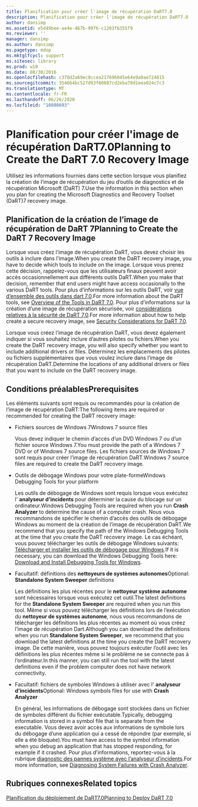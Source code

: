 ```yaml
---
title: Planification pour créer l'image de récupération DaRT7.0
description: Planification pour créer l'image de récupération DaRT7.0
author: dansimp
ms.assetid: e5d49bee-ae4e-467b-9976-c1203f6355f9
ms.reviewer: ''
manager: dansimp
ms.author: dansimp
ms.pagetype: mdop
ms.mktglfcycl: support
ms.sitesec: library
ms.prod: w10
ms.date: 08/30/2016
ms.openlocfilehash: c370d2a69ec8ccea217696045e64e9a0ae724815
ms.sourcegitcommit: 354664bc527d93f80687cd2eba70d1eea024c7c3
ms.translationtype: MT
ms.contentlocale: fr-FR
ms.lasthandoff: 06/26/2020
ms.locfileid: "10808693"
---
```

# <span data-ttu-id="6fe1a-103">Planification pour créer l'image de récupération DaRT7.0</span><span class="sxs-lookup"><span data-stu-id="6fe1a-103">Planning to Create the DaRT 7.0 Recovery Image</span></span>


<span data-ttu-id="6fe1a-104">Utilisez les informations fournies dans cette section lorsque vous planifiez la création de l’image de récupération du jeu d’outils de diagnostics et de récupération Microsoft (DaRT) 7.</span><span class="sxs-lookup"><span data-stu-id="6fe1a-104">Use the information in this section when you plan for creating the Microsoft Diagnostics and Recovery Toolset (DaRT)7 recovery image.</span></span>

## <span data-ttu-id="6fe1a-105">Planification de la création de l’image de récupération de DaRT 7</span><span class="sxs-lookup"><span data-stu-id="6fe1a-105">Planning to Create the DaRT 7 Recovery Image</span></span>


<span data-ttu-id="6fe1a-106">Lorsque vous créez l’image de récupération DaRT, vous devez choisir les outils à inclure dans l’image.</span><span class="sxs-lookup"><span data-stu-id="6fe1a-106">When you create the DaRT recovery image, you have to decide which tools to include on the image.</span></span> <span data-ttu-id="6fe1a-107">Lorsque vous prenez cette décision, rappelez-vous que les utilisateurs finaux peuvent avoir accès occasionnellement aux différents outils DaRT.</span><span class="sxs-lookup"><span data-stu-id="6fe1a-107">When you make that decision, remember that end users might have access occasionally to the various DaRT tools.</span></span> <span data-ttu-id="6fe1a-108">Pour plus d’informations sur les outils DaRT, voir [vue d’ensemble des outils dans dart 7,0](overview-of-the-tools-in-dart-70-new-ia.md).</span><span class="sxs-lookup"><span data-stu-id="6fe1a-108">For more information about the DaRT tools, see [Overview of the Tools in DaRT 7.0](overview-of-the-tools-in-dart-70-new-ia.md).</span></span> <span data-ttu-id="6fe1a-109">Pour plus d’informations sur la création d’une image de récupération sécurisée, voir [considérations relatives à la sécurité de DaRT 7,0](security-considerations-for-dart-70-dart-7.md).</span><span class="sxs-lookup"><span data-stu-id="6fe1a-109">For more information about how to help create a secure recovery image, see [Security Considerations for DaRT 7.0](security-considerations-for-dart-70-dart-7.md).</span></span>

<span data-ttu-id="6fe1a-110">Lorsque vous créez l’image de récupération DaRT, vous devez également indiquer si vous souhaitez inclure d’autres pilotes ou fichiers.</span><span class="sxs-lookup"><span data-stu-id="6fe1a-110">When you create the DaRT recovery image, you will also specify whether you want to include additional drivers or files.</span></span> <span data-ttu-id="6fe1a-111">Déterminez les emplacements des pilotes ou fichiers supplémentaires que vous voulez inclure dans l’image de récupération DaRT.</span><span class="sxs-lookup"><span data-stu-id="6fe1a-111">Determine the locations of any additional drivers or files that you want to include on the DaRT recovery image.</span></span>

## <span data-ttu-id="6fe1a-112">Conditions préalables</span><span class="sxs-lookup"><span data-stu-id="6fe1a-112">Prerequisites</span></span>


<span data-ttu-id="6fe1a-113">Les éléments suivants sont requis ou recommandés pour la création de l’image de récupération DaRT:</span><span class="sxs-lookup"><span data-stu-id="6fe1a-113">The following items are required or recommended for creating the DaRT recovery image:</span></span>

-   <span data-ttu-id="6fe1a-114">Fichiers sources de Windows 7</span><span class="sxs-lookup"><span data-stu-id="6fe1a-114">Windows 7 source files</span></span>

    <span data-ttu-id="6fe1a-115">Vous devez indiquer le chemin d’accès d’un DVD Windows 7 ou d’un fichier source Windows 7.</span><span class="sxs-lookup"><span data-stu-id="6fe1a-115">You must provide the path of a Windows 7 DVD or of Windows 7 source files.</span></span> <span data-ttu-id="6fe1a-116">Les fichiers sources de Windows 7 sont requis pour créer l’image de récupération DaRT.</span><span class="sxs-lookup"><span data-stu-id="6fe1a-116">Windows 7 source files are required to create the DaRT recovery image.</span></span>

-   <span data-ttu-id="6fe1a-117">Outils de débogage Windows pour votre plate-forme</span><span class="sxs-lookup"><span data-stu-id="6fe1a-117">Windows Debugging Tools for your platform</span></span>

    <span data-ttu-id="6fe1a-118">Les outils de débogage de Windows sont requis lorsque vous exécutez l' **analyseur d’incidents** pour déterminer la cause du blocage sur un ordinateur.</span><span class="sxs-lookup"><span data-stu-id="6fe1a-118">Windows Debugging Tools are required when you run **Crash Analyzer** to determine the cause of a computer crash.</span></span> <span data-ttu-id="6fe1a-119">Nous vous recommandons de spécifier le chemin d’accès des outils de débogage Windows au moment de la création de l’image de récupération DaRT.</span><span class="sxs-lookup"><span data-stu-id="6fe1a-119">We recommend that you specify the path of the Windows Debugging Tools at the time that you create the DaRT recovery image.</span></span> <span data-ttu-id="6fe1a-120">Le cas échéant, vous pouvez télécharger les outils de débogage Windows suivants: [Télécharger et installer les outils de débogage pour Windows](https://go.microsoft.com/fwlink/?LinkId=99934).</span><span class="sxs-lookup"><span data-stu-id="6fe1a-120">If it is necessary, you can download the Windows Debugging Tools here: [Download and Install Debugging Tools for Windows](https://go.microsoft.com/fwlink/?LinkId=99934).</span></span>

-   <span data-ttu-id="6fe1a-121">Facultatif: définitions des **nettoyeurs de systèmes autonomes**</span><span class="sxs-lookup"><span data-stu-id="6fe1a-121">Optional: **Standalone System Sweeper** definitions</span></span>

    <span data-ttu-id="6fe1a-122">Les définitions les plus récentes pour le **nettoyeur système autonome** sont nécessaires lorsque vous exécutez cet outil.</span><span class="sxs-lookup"><span data-stu-id="6fe1a-122">The latest definitions for the **Standalone System Sweeper** are required when you run this tool.</span></span> <span data-ttu-id="6fe1a-123">Même si vous pouvez télécharger les définitions lors de l’exécution du **nettoyeur de systèmes autonome**, nous vous recommandons de télécharger les définitions les plus récentes au moment où vous créez l’image de récupération Dart.</span><span class="sxs-lookup"><span data-stu-id="6fe1a-123">Although you can download the definitions when you run **Standalone System Sweeper**, we recommend that you download the latest definitions at the time you create the DaRT recovery image.</span></span> <span data-ttu-id="6fe1a-124">De cette manière, vous pouvez toujours exécuter l’outil avec les définitions les plus récentes même si le problème ne se connecte pas à l’ordinateur.</span><span class="sxs-lookup"><span data-stu-id="6fe1a-124">In this manner, you can still run the tool with the latest definitions even if the problem computer does not have network connectivity.</span></span>

-   <span data-ttu-id="6fe1a-125">Facultatif: fichiers de symboles Windows à utiliser avec l' **analyseur d’incidents**</span><span class="sxs-lookup"><span data-stu-id="6fe1a-125">Optional: Windows symbols files for use with **Crash Analyzer**</span></span>

    <span data-ttu-id="6fe1a-126">En général, les informations de débogage sont stockées dans un fichier de symboles différent du fichier exécutable.</span><span class="sxs-lookup"><span data-stu-id="6fe1a-126">Typically, debugging information is stored in a symbol file that is separate from the executable.</span></span> <span data-ttu-id="6fe1a-127">Vous devez avoir accès aux informations de symbole lors du débogage d’une application qui a cessé de répondre (par exemple, si elle a été bloquée).</span><span class="sxs-lookup"><span data-stu-id="6fe1a-127">You must have access to the symbol information when you debug an application that has stopped responding, for example if it crashed.</span></span> <span data-ttu-id="6fe1a-128">Pour plus d’informations, reportez-vous à la rubrique [diagnostic des pannes système avec l’analyseur d’incidents](diagnosing-system-failures-with-crash-analyzer--dart-7.md).</span><span class="sxs-lookup"><span data-stu-id="6fe1a-128">For more information, see [Diagnosing System Failures with Crash Analyzer](diagnosing-system-failures-with-crash-analyzer--dart-7.md).</span></span>

## <span data-ttu-id="6fe1a-129">Rubriques connexes</span><span class="sxs-lookup"><span data-stu-id="6fe1a-129">Related topics</span></span>


[<span data-ttu-id="6fe1a-130">Planification du déploiement de DaRT7.0</span><span class="sxs-lookup"><span data-stu-id="6fe1a-130">Planning to Deploy DaRT 7.0</span></span>](planning-to-deploy-dart-70.md)

 

 





